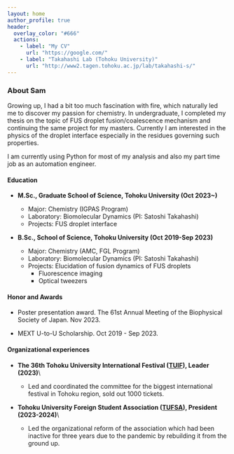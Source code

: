 ```yaml
---
layout: home
author_profile: true
header:
  overlay_color: "#666"
  actions:
    - label: "My CV"
      url: "https://google.com/"
    - label: "Takahashi Lab (Tohoku University)"
      url: "http://www2.tagen.tohoku.ac.jp/lab/takahashi-s/"
---
```

### About Sam
Growing up, I had a bit too much fascination with fire, which naturally led me to discover my passion for chemistry. In undergraduate, I completed my thesis on the topic of FUS droplet fusion/coalescence mechanism and continuing the same project for my masters. Currently I am interested in the physics of the droplet interface especially in the residues governing such properties.

I am currently using Python for most of my analysis and also my part time job as an automation engineer.

#### Education
* **M.Sc., Graduate School of Science, Tohoku University (Oct 2023~)**
    * Major: Chemistry (IGPAS Program)
    * Laboratory: Biomolecular Dynamics (PI: Satoshi Takahashi)
    * Projects: FUS droplet interface
  
* **B.Sc., School of Science, Tohoku University (Oct 2019-Sep 2023)**
    * Major: Chemistry (AMC, FGL Program)
    * Laboratory: Biomolecular Dynamics (PI: Satoshi Takahashi)
    * Projects: Elucidation of fusion dynamics of FUS droplets
      * Fluorescence imaging
      * Optical tweezers

#### Honor and Awards
* Poster presentation award. The 61st Annual Meeting of the Biophysical Society of Japan. Nov 2023.

* MEXT U-to-U Scholarship. Oct 2019 - Sep 2023.

#### Organizational experiences
* **The 36th Tohoku University International Festival (<a href="https://www.tufsa.net/tuif2023/dashboard" target="_blank">TUIF</a>), Leader (2023)**\\
  * Led and coordinated the committee for the biggest international festival in Tohoku region, sold out 1000 tickets.

* **Tohoku University Foreign Student Association (<a href="https://www.tufsa.net/" target="_blank">TUFSA</a>), President (2023-2024)**\\
  * Led the organizational reform of the association which had been inactive for three years due to the pandemic by rebuilding it from the ground up.
  